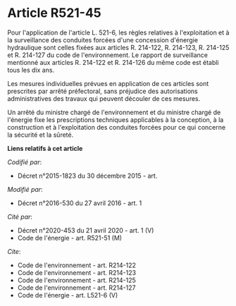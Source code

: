 # Article R521-45

Pour l'application de l'article L. 521-6, les règles relatives à l'exploitation et à la surveillance des conduites forcées
d'une concession d'énergie hydraulique sont celles fixées aux articles R. 214-122, R. 214-123, R. 214-125 et R. 214-127 du
code de l'environnement. Le rapport de surveillance mentionné aux articles R. 214-122 et R. 214-126 du même code est établi
tous les dix ans. 

Les mesures individuelles prévues en application de ces articles sont prescrites par arrêté préfectoral, sans préjudice des
autorisations administratives des travaux qui peuvent découler de ces mesures. 

Un arrêté du ministre chargé de l'environnement et du ministre chargé de l'énergie fixe les prescriptions techniques
applicables à la conception, à la construction et à l'exploitation des conduites forcées pour ce qui concerne la sécurité et
la sûreté.

**Liens relatifs à cet article**

_Codifié par_:

  - Décret n°2015-1823 du 30 décembre 2015 - art.

_Modifié par_:

  - Décret n°2016-530 du 27 avril 2016 - art. 1

_Cité par_:

  - Décret n°2020-453 du 21 avril 2020 - art. 1 (V)
  - Code de l'énergie - art. R521-51 (M)

_Cite_:

  - Code de l'environnement - art. R214-122
  - Code de l'environnement - art. R214-123
  - Code de l'environnement - art. R214-125
  - Code de l'environnement - art. R214-127
  - Code de l'énergie - art. L521-6 (V)
